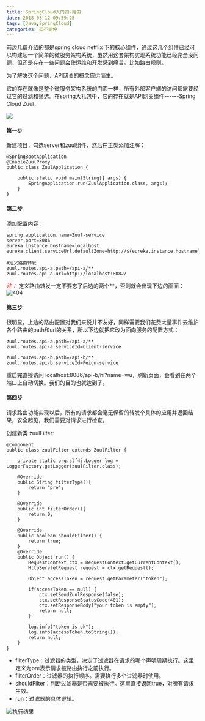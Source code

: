 ```yaml
---
title: SpringCloud入门四-路由
date: 2018-03-12 09:59:25
tags: [Java,SpringCloud]
categories: 码不能停
---
```


前边几篇介绍的都是spring cloud netflix 下的核心组件，通过这几个组件已经可以构建起一个简单的微服务架构系统，虽然用这套架构实现系统功能已经完全没问题，但还是存在一些问题会使运维和开发感到痛苦。比如路由规则。

为了解决这个问题，API网关的概念应运而生。

它的存在就像是整个微服务架构系统的门面一样，所有外部客户端的访问都需要经过它的过滤和筛选。在spring大礼包中，它的存在就是API网关组件------Spring Cloud Zuul。

![](/Spring-Cloud-Zuul/java.jpg)

<!--more-->
#### 第一步
新建项目，勾选server和zuul组件，然后在主类添加注解：
```
@SpringBootApplication
@EnableZuulProxy
public class ZuulApplication {

	public static void main(String[] args) {
		SpringApplication.run(ZuulApplication.class, args);
	}
}
````

#### 第二步
添加配置内容：
```
spring.application.name=Zuul-service
server.port=8086
eureka.instance.hostname=localhost
eureka.client.serviceUrl.defaultZone=http://${eureka.instance.hostname}:8081/eureka/

#定义路由转发
zuul.routes.api-a.path=/api-a/**
zuul.routes.api-a.url=http://localhost:8082/
```

_<font color=red>注：</font>_
定义路由转发一定不要忘了后边的两个**，否则就会出现下边的画面：
![404](/Spring-Cloud-Zuul/errorpage.png)

#### 第三步
很明显，上边的路由配置对我们来说并不友好，同样需要我们花费大量事件去维护各个路由的path和url的关系，所以下边就把它改为面向服务的配置方式：
```
zuul.routes.api-a.path=/api-a/**
zuul.routes.api-a.serviceId=Client-service

zuul.routes.api-b.path=/api-b/**
zuul.routes.api-b.serviceId=Feign-service
```
重启完直接访问 localhost:8086/api-b/hi?name=wu，刷新页面，会看到在两个端口上自动切换。我们的目的也就达到了。

#### 第四步
请求路由功能实现以后，所有的请求都会毫无保留的转发个具体的应用并返回结果，安全起见，我们需要对请求进行检查。

创建新类 zuulFilter:
```
@Component
public class zuulFilter extends ZuulFilter {

    private static org.slf4j.Logger log = LoggerFactory.getLogger(zuulFilter.class);

    @Override
    public String filterType(){
        return "pre";
    }

    @Override
    public int filterOrder(){
        return 0;
    }

    @Override
    public boolean shouldFilter() {
        return true;
    }
    @Override
    public Object run() {
        RequestContext ctx = RequestContext.getCurrentContext();
        HttpServletRequest request = ctx.getRequest();

        Object accessToken = request.getParameter("token");

        if(accessToken == null) {
            ctx.setSendZuulResponse(false);
            ctx.setResponseStatusCode(401);
            ctx.setResponseBody("your token is empty");
            return null;
        }

        log.info("token is ok");
        log.info(accessToken.toString());
        return null;
    }
}
```

* filterType：过滤器的类型，决定了过滤器在请求的哪个声明周期执行。这里定义为pre表示请求被路由执行之前执行。
* filterOrder：过滤器的执行顺序。需要执行多个过滤器时使用。
* shouldFilter：判断过滤器是否需要被执行。这里直接返回true，对所有请求生效。
* run：过滤器的具体逻辑。

![执行结果](/Spring-Cloud-Zuul/gif.gif)


